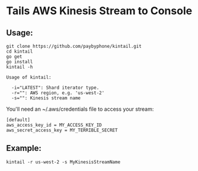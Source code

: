 # Tails AWS Kinesis Stream to Console

## Usage:

```
git clone https://github.com/paybyphone/kintail.git
cd kintail
go get
go install
kintail -h

Usage of kintail:

  -i="LATEST": Shard iterator type.
  -r="": AWS region, e.g. 'us-west-2'
  -s="": Kinesis stream name

```

You'll need an ~/.aws/credentials file to access your stream:

```
[default]
aws_access_key_id = MY_ACCESS_KEY_ID
aws_secret_access_key = MY_TERRIBLE_SECRET
```


## Example:

```
kintail -r us-west-2 -s MyKinesisStreamName

```
